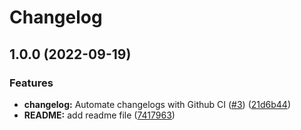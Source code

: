 # Changelog

## 1.0.0 (2022-09-19)


### Features

* **changelog:** Automate changelogs with Github CI ([#3](https://github.com/DocAmaroo/release-please-test/issues/3)) ([21d6b44](https://github.com/DocAmaroo/release-please-test/commit/21d6b44b394cf38152fbf6216aebd35ebb4431e7))
* **README:** add readme file ([7417963](https://github.com/DocAmaroo/release-please-test/commit/7417963cdeb491354cdaf88ee58be719b62cc356))
